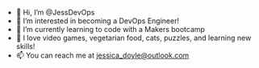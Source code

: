 - 👋 Hi, I’m @JessDevOps
- 👀 I’m interested in becoming a DevOps Engineer!
- 🌱 I’m currently learning to code with a Makers bootcamp
- 💞️ I love video games, vegetarian food, cats, puzzles, and learning new skills!
- 📫 You can reach me at jessica_doyle@outlook.com 

<!---
JessDevOps/JessDevOps is a ✨ special ✨ repository because its `README.md` (this file) appears on your GitHub profile.
You can click the Preview link to take a look at your changes.
--->
